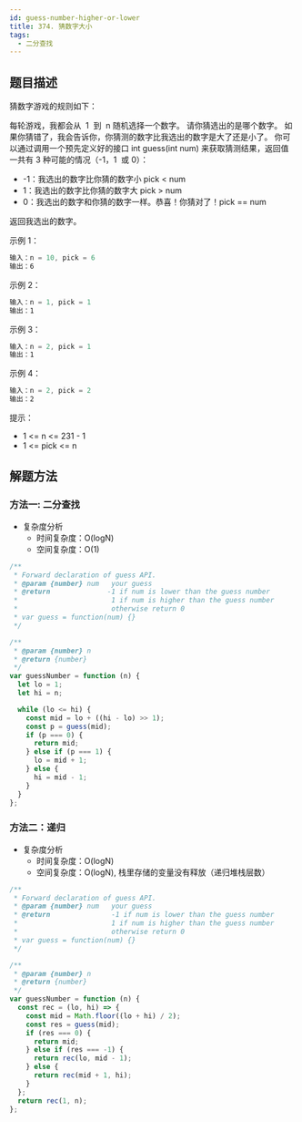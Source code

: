 ```yaml
---
id: guess-number-higher-or-lower
title: 374. 猜数字大小
tags:
  - 二分查找
---
```


## 题目描述

猜数字游戏的规则如下：

每轮游戏，我都会从  1  到  n 随机选择一个数字。 请你猜选出的是哪个数字。
如果你猜错了，我会告诉你，你猜测的数字比我选出的数字是大了还是小了。
你可以通过调用一个预先定义好的接口 int guess(int num) 来获取猜测结果，返回值一共有 3 种可能的情况（-1，1  或 0）：

- -1：我选出的数字比你猜的数字小 pick < num
- 1：我选出的数字比你猜的数字大 pick > num
- 0：我选出的数字和你猜的数字一样。恭喜！你猜对了！pick == num

返回我选出的数字。

示例 1：

```js
输入：n = 10, pick = 6
输出：6
```

示例 2：

```js
输入：n = 1, pick = 1
输出：1
```

示例 3：

```js
输入：n = 2, pick = 1
输出：1
```

示例 4：

```js
输入：n = 2, pick = 2
输出：2
```

提示：

- 1 <= n <= 231 - 1
- 1 <= pick <= n

## 解题方法

### 方法一: 二分查找

- 复杂度分析
  - 时间复杂度：O(logN)
  - 空间复杂度：O(1)

```js
/**
 * Forward declaration of guess API.
 * @param {number} num   your guess
 * @return              -1 if num is lower than the guess number
 *                       1 if num is higher than the guess number
 *                       otherwise return 0
 * var guess = function(num) {}
 */

/**
 * @param {number} n
 * @return {number}
 */
var guessNumber = function (n) {
  let lo = 1;
  let hi = n;

  while (lo <= hi) {
    const mid = lo + ((hi - lo) >> 1);
    const p = guess(mid);
    if (p === 0) {
      return mid;
    } else if (p === 1) {
      lo = mid + 1;
    } else {
      hi = mid - 1;
    }
  }
};
```

### 方法二：递归

- 复杂度分析
  - 时间复杂度：O(logN)
  - 空间复杂度：O(logN), 栈里存储的变量没有释放（递归堆栈层数）

```js
/**
 * Forward declaration of guess API.
 * @param {number} num   your guess
 * @return               -1 if num is lower than the guess number
 *                       1 if num is higher than the guess number
 *                       otherwise return 0
 * var guess = function(num) {}
 */

/**
 * @param {number} n
 * @return {number}
 */
var guessNumber = function (n) {
  const rec = (lo, hi) => {
    const mid = Math.floor((lo + hi) / 2);
    const res = guess(mid);
    if (res === 0) {
      return mid;
    } else if (res === -1) {
      return rec(lo, mid - 1);
    } else {
      return rec(mid + 1, hi);
    }
  };
  return rec(1, n);
};
```
